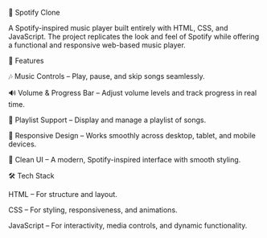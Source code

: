 🎵 Spotify Clone

A Spotify-inspired music player built entirely with HTML, CSS, and JavaScript. The project replicates the look and feel of Spotify while offering a functional and responsive web-based music player.

🚀 Features

🎶 Music Controls – Play, pause, and skip songs seamlessly.

🔊 Volume & Progress Bar – Adjust volume levels and track progress in real time.

📃 Playlist Support – Display and manage a playlist of songs.

📱 Responsive Design – Works smoothly across desktop, tablet, and mobile devices.

🎨 Clean UI – A modern, Spotify-inspired interface with smooth styling.

🛠️ Tech Stack

HTML – For structure and layout.

CSS – For styling, responsiveness, and animations.

JavaScript – For interactivity, media controls, and dynamic functionality.
